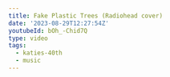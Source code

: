 ```yaml
---
title: Fake Plastic Trees (Radiohead cover)
date: '2023-08-29T12:27:54Z'
youtubeId: bOh_-Chid7Q
type: video
tags:
  - katies-40th
  - music
---
```



